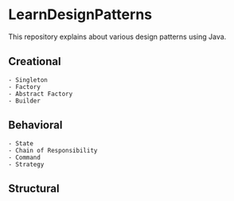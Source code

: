 # LearnDesignPatterns
This repository explains about various design patterns using Java.

## Creational
	- Singleton
	- Factory
	- Abstract Factory
	- Builder
## Behavioral
	- State
	- Chain of Responsibility
	- Command
	- Strategy
## Structural


